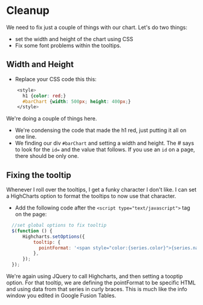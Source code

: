 # Cleanup

We need to fix just a couple of things with our chart. Let's do two things:

* set the width and height of the chart using CSS
* Fix some font problems within the tooltips.

## Width and Height

* Replace your CSS code this this:

```css
    <style>
      h1 {color: red;}
      #barChart {width: 500px; height: 400px;}
    </style>
```

We're doing a couple of things here.

* We're condensing the code that made the h1 red, just putting it all on one line.
* We finding our div `#barChart` and setting a width and height. The # says to look for the `id=` and the value that follows. If you use an `id` on a page, there should be only one.

## Fixing the tooltip

Whenever I roll over the tooltips, I get a funky character I don't like. I can set a HighCharts option to format the tooltips to now use that character.

* Add the following code after the `<script type="text/javascript">` tag on the page:

```javascript
  //set global options to fix tooltip
  $(function () {
      Highcharts.setOptions({
          tooltip: {
            pointFormat: '<span style="color:{series.color}">{series.name}</span>: <b>{point.y}</b><br/>',
          },
      });
  });
```

We're again using JQuery to call Highcharts, and then setting a tooptip option. For that tooltip, we are defining the pointFormat to be specific HTML and using data from that series in curly braces. This is much like the info window you edited in Google Fusion Tables.

